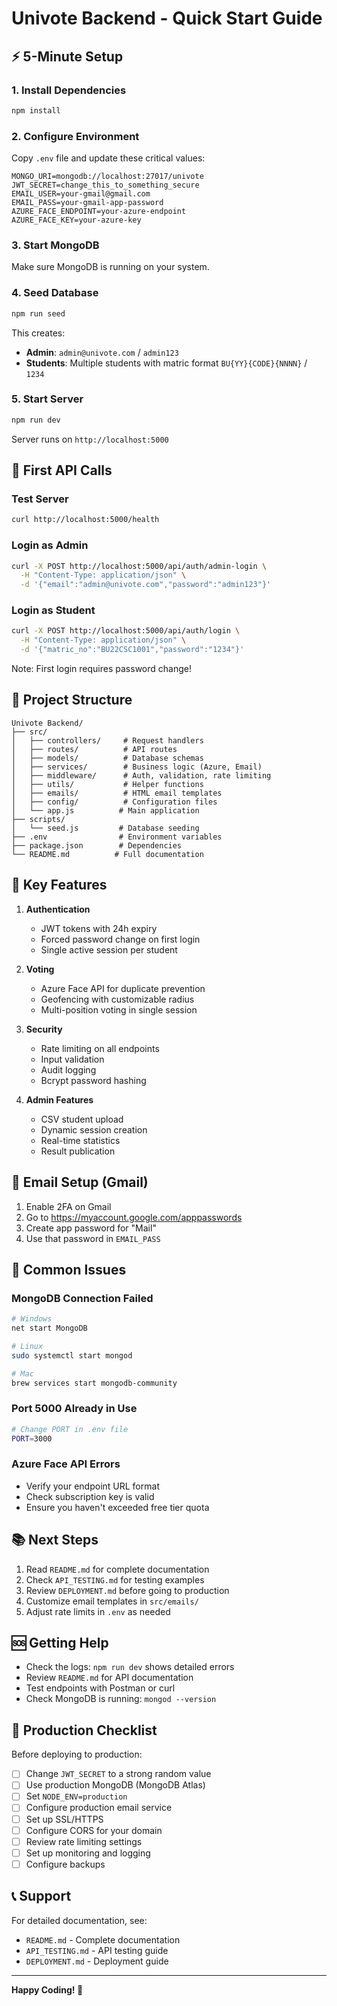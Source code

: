 # Univote Backend - Quick Start Guide

## ⚡ 5-Minute Setup

### 1. Install Dependencies

```bash
npm install
```

### 2. Configure Environment

Copy `.env` file and update these critical values:

```env
MONGO_URI=mongodb://localhost:27017/univote
JWT_SECRET=change_this_to_something_secure
EMAIL_USER=your-gmail@gmail.com
EMAIL_PASS=your-gmail-app-password
AZURE_FACE_ENDPOINT=your-azure-endpoint
AZURE_FACE_KEY=your-azure-key
```

### 3. Start MongoDB

Make sure MongoDB is running on your system.

### 4. Seed Database

```bash
npm run seed
```

This creates:

- **Admin**: `admin@univote.com` / `admin123`
- **Students**: Multiple students with matric format `BU{YY}{CODE}{NNNN}` / `1234`

### 5. Start Server

```bash
npm run dev
```

Server runs on `http://localhost:5000`

## 🎯 First API Calls

### Test Server

```bash
curl http://localhost:5000/health
```

### Login as Admin

```bash
curl -X POST http://localhost:5000/api/auth/admin-login \
  -H "Content-Type: application/json" \
  -d '{"email":"admin@univote.com","password":"admin123"}'
```

### Login as Student

```bash
curl -X POST http://localhost:5000/api/auth/login \
  -H "Content-Type: application/json" \
  -d '{"matric_no":"BU22CSC1001","password":"1234"}'
```

Note: First login requires password change!

## 📁 Project Structure

```
Univote Backend/
├── src/
│   ├── controllers/     # Request handlers
│   ├── routes/          # API routes
│   ├── models/          # Database schemas
│   ├── services/        # Business logic (Azure, Email)
│   ├── middleware/      # Auth, validation, rate limiting
│   ├── utils/           # Helper functions
│   ├── emails/          # HTML email templates
│   ├── config/          # Configuration files
│   └── app.js          # Main application
├── scripts/
│   └── seed.js         # Database seeding
├── .env                # Environment variables
├── package.json        # Dependencies
└── README.md          # Full documentation
```

## 🔑 Key Features

1. **Authentication**

   - JWT tokens with 24h expiry
   - Forced password change on first login
   - Single active session per student

2. **Voting**

   - Azure Face API for duplicate prevention
   - Geofencing with customizable radius
   - Multi-position voting in single session

3. **Security**

   - Rate limiting on all endpoints
   - Input validation
   - Audit logging
   - Bcrypt password hashing

4. **Admin Features**
   - CSV student upload
   - Dynamic session creation
   - Real-time statistics
   - Result publication

## 📧 Email Setup (Gmail)

1. Enable 2FA on Gmail
2. Go to https://myaccount.google.com/apppasswords
3. Create app password for "Mail"
4. Use that password in `EMAIL_PASS`

## 🔧 Common Issues

### MongoDB Connection Failed

```bash
# Windows
net start MongoDB

# Linux
sudo systemctl start mongod

# Mac
brew services start mongodb-community
```

### Port 5000 Already in Use

```bash
# Change PORT in .env file
PORT=3000
```

### Azure Face API Errors

- Verify your endpoint URL format
- Check subscription key is valid
- Ensure you haven't exceeded free tier quota

## 📚 Next Steps

1. Read `README.md` for complete documentation
2. Check `API_TESTING.md` for testing examples
3. Review `DEPLOYMENT.md` before going to production
4. Customize email templates in `src/emails/`
5. Adjust rate limits in `.env` as needed

## 🆘 Getting Help

- Check the logs: `npm run dev` shows detailed errors
- Review `README.md` for API documentation
- Test endpoints with Postman or curl
- Check MongoDB is running: `mongod --version`

## 🚀 Production Checklist

Before deploying to production:

- [ ] Change `JWT_SECRET` to a strong random value
- [ ] Use production MongoDB (MongoDB Atlas)
- [ ] Set `NODE_ENV=production`
- [ ] Configure production email service
- [ ] Set up SSL/HTTPS
- [ ] Configure CORS for your domain
- [ ] Review rate limiting settings
- [ ] Set up monitoring and logging
- [ ] Configure backups

## 📞 Support

For detailed documentation, see:

- `README.md` - Complete documentation
- `API_TESTING.md` - API testing guide
- `DEPLOYMENT.md` - Deployment guide

---

**Happy Coding! 🎉**

